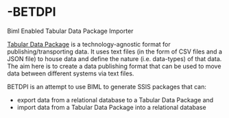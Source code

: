 # -BETDPI
Biml Enabled Tabular Data Package Importer



[Tabular Data Package](http://dataprotocols.org/tabular-data-package/) is a technology-agnostic format for publishing/transporting data. It uses text files (in the form of CSV files and a JSON file) to house data and define the nature (i.e. data-types) of that data.
The aim here is to create a data publishing format that can be used to move data between different systems via text files.

BETDPI is an attempt to use BIML to generate SSIS packages that can:
* export data from a relational database to a Tabular Data Package and
* import data from a Tabular Data Package into a relational database


